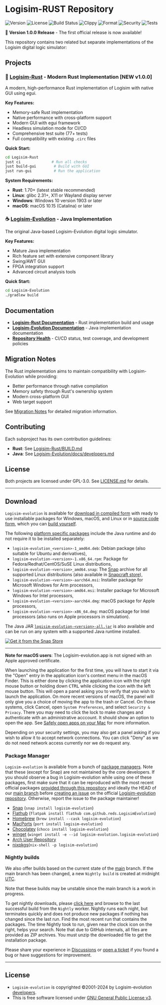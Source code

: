 # Logisim-RUST Repository

![Version](https://img.shields.io/badge/version-1.0.0-blue)
![License](https://img.shields.io/badge/license-GPL--3.0--or--later-green)
![Build Status](https://github.com/crossplatformdev/Logisim-RUST/actions/workflows/rust-build-test.yml/badge.svg)
![Clippy](https://github.com/crossplatformdev/Logisim-RUST/actions/workflows/rust-clippy.yml/badge.svg)
![Format](https://github.com/crossplatformdev/Logisim-RUST/actions/workflows/rust-fmt.yml/badge.svg)
![Security](https://github.com/crossplatformdev/Logisim-RUST/actions/workflows/rust-codeql.yml/badge.svg)
![Tests](https://github.com/crossplatformdev/Logisim-RUST/actions/workflows/comprehensive-test.yml/badge.svg)

🎉 **Version 1.0.0 Release** - The first official release is now available!

This repository contains two related but separate implementations of the Logisim digital logic simulator:

## Projects

### 🦀 [Logisim-Rust](./Logisim-Rust/) - Modern Rust Implementation **[NEW v1.0.0]**

A modern, high-performance Rust implementation of Logisim with native GUI using egui.

**Key Features:**
- Memory-safe Rust implementation
- Native performance with cross-platform support
- Modern GUI with egui framework
- Headless simulation mode for CI/CD
- Comprehensive test suite (77+ tests)
- Full compatibility with existing `.circ` files

**Quick Start:**
```bash
cd Logisim-Rust
just ci              # Run all checks
just build-gui        # Build with GUI
just run-gui          # Run the application
```

**System Requirements:**
- **Rust**: 1.70+ (latest stable recommended)
- **Linux**: glibc 2.31+, X11 or Wayland display server
- **Windows**: Windows 10 version 1903 or later
- **macOS**: macOS 10.15 (Catalina) or later

### ☕ [Logisim-Evolution](./Logisim-Evolution/) - Java Implementation

The original Java-based Logisim-Evolution digital logic simulator.

**Key Features:**
- Mature Java implementation
- Rich feature set with extensive component library
- Swing/AWT GUI
- FPGA integration support
- Advanced circuit analysis tools

**Quick Start:**
```bash
cd Logisim-Evolution  
./gradlew build
```

## Documentation

- **[Logisim-Rust Documentation](./Logisim-Rust/BUILD.md)** - Rust implementation build and usage
- **[Logisim-Evolution Documentation](./Logisim-Evolution/docs/)** - Java implementation documentation
- **[Repository Health](./HEALTH.md)** - CI/CD status, test coverage, and development policies

## Migration Notes

The Rust implementation aims to maintain compatibility with Logisim-Evolution while providing:
- Better performance through native compilation
- Memory safety through Rust's ownership system
- Modern cross-platform GUI
- Web target support

See [Migration Notes](./Logisim-Rust/docs/MIGRATION_NOTES.md) for detailed migration information.

## Contributing

Each subproject has its own contribution guidelines:
- **Rust**: See [Logisim-Rust/BUILD.md](./Logisim-Rust/BUILD.md#contributing)
- **Java**: See [Logisim-Evolution/docs/developers.md](./Logisim-Evolution/docs/developers.md)

## License

Both projects are licensed under GPL-3.0. See [LICENSE.md](./LICENSE.md) for details.

---

## Download ###

`Logisim-evolution` is available for
[download in compiled form](https://github.com/logisim-evolution/logisim-evolution/releases)
with ready to use installable packages for Windows, macOS, and Linux
or in [source code form](https://github.com/logisim-evolution), which you can [build yourself](docs/developers.md).

The following [platform specific packages](https://github.com/logisim-evolution/logisim-evolution/releases)
include the Java runtime and do not require it to be installed separately:

* `logisim-evolution_<version>-1_amd64.deb`: Debian package (also suitable for Ubuntu and derivatives),
* `logisim-evolution-<version>-1.x86_64.rpm`: Package for Fedora/Redhat/CentOS/SuSE Linux distributions,
* `logisim-evolution-<version>_amd64.snap`: The [Snap](https://snapcraft.io/docs) archive for all
  supported Linux distributions (also available in [Snapcraft store](https://snapcraft.io/logisim-evolution)),
* `logisim-evolution-<version>-aarch64.msi`: Installer package for Microsoft Windows for Arm processors,
* `logisim-evolution-<version>-amd64.msi`: Installer package for Microsoft Windows for Intel processors,
* `logisim-evolution-<version>-aarch64.dmg`: macOS package for Apple processors,
* `logisim-evolution-<version>-x86_64.dmg`: macOS package for Intel processors (also runs on Apple processors in simulation).

The Java JAR [`logisim-evolution-<version>-all.jar`](https://github.com/logisim-evolution/logisim-evolution/releases)
is also available and can be run on any system with a supported Java runtime installed.

[![Get it from the Snap Store](https://snapcraft.io/static/images/badges/en/snap-store-black.svg)](https://snapcraft.io/logisim-evolution)

---

**Note for macOS users**:
The Logisim-evolution.app is not signed with an Apple approved certificate.

When launching the application for the first time, you will have to start it via the "Open" entry in the
application icon's context menu in the macOS Finder. This is either done by clicking the application
icon with the right mouse button or holding down <kbd>CTRL</kbd> while clicking the icon with the
left mouse button. This will open a panel asking you to verify that you wish to launch the application.
On more recent versions of macOS, the panel will only give you a choice of moving the app to the trash or Cancel.
On those systems, click Cancel, open `System Preferences`, and select `Security & Privacy`.
There you may need to click the lock to make changes and authenticate with an administrative acccount.
It should show an option to open the app.
See [Safely open apps on your Mac](https://support.apple.com/en-us/HT202491) for more information.

Depending on your security settings, you may also get a panel asking if you wish to allow it to accept
network connections. You can click "Deny" as we do not need network access currently nor we do request any.

### Package Manager ###

`Logisim-evolution` is available from a bunch of [package managers](https://repology.org/project/logisim-evolution/versions).
Note that these (except for Snap) are not maintained by the core developers.
If you should observe a bug in Logisim-evolution while using one of these packages,
first make sure that it can be reproduced with the most recent official packages
[provided through this repository](https://github.com/logisim-evolution/logisim-evolution/releases)
and ideally the HEAD of our [main branch](https://github.com/logisim-evolution/logisim-evolution/tree/main)
before [creating an issue](https://github.com/logisim-evolution/logisim-evolution/issues) on
the official [Logisim-evolution repository](https://github.com/logisim-evolution/logisim-evolution).
Otherwise, report the issue to the package maintainer!

* [Snap](https://snapcraft.io/logisim-evolution) (`snap install logisim-evolution`)
* [Flathub](https://flathub.org/apps/details/com.github.reds.LogisimEvolution) (`flatpak install flathub com.github.reds.LogisimEvolution`)
* [Homebrew](https://formulae.brew.sh/cask/logisim-evolution) (`brew install --cask logisim-evolution`)
* [MacPorts](https://ports.macports.org/port/logisim-evolution/details/) (`port install logisim-evolution`)
* [Chocolatey](https://community.chocolatey.org/packages/logisim-evolution) (`choco install logisim-evolution`)
* [winget](https://winget.run/pkg/logisim-evolution/logisim-evolution) (`winget install -e --id logisim-evolution.logisim-evolution`)
* [Arch User Repository](https://aur.archlinux.org/packages/logisim-evolution)
* [nixpkgs](https://search.nixos.org/packages?channel=24.05&show=logisim-evolution)(`nix-shell -p logisim-evolution`)

### Nightly builds ###

We also offer builds based on the current state of the
[main](https://github.com/logisim-evolution/logisim-evolution/tree/main) branch.
If the main branch has been changed,
a new `Nightly build` is created at midnight [UTC](https://en.wikipedia.org/wiki/Coordinated_Universal_Time).

Note that these builds may be unstable since the main branch is a work in progress.

To get nightly downloads, please
[click here](https://github.com/logisim-evolution/logisim-evolution/actions/workflows/nightly.yml)
and browse to the last successful build from the `Nightly` worker.
Nightly runs each night, but terminates quickly and does not produce new packages if nothing has changed since the last run.
Find the most recent run that contains the packages.
The time Nightly took to run, given near the clock icon on the right, helps your search.
Note that due to GitHub internals, all files are provided as ZIP archives.
You must unzip the downloaded file to get the installation package.

Please share your experience in [Discussions](https://github.com/logisim-evolution/logisim-evolution/discussions)
or [open a ticket](https://github.com/logisim-evolution/logisim-evolution/issues)
if you found a bug or have suggestions for improvement.

---

## License ##

* `Logisim-evolution` is copyrighted ©2001-2024 by Logisim-evolution [developers](docs/credits.md).
* This is free software licensed under [GNU General Public License v3](https://www.gnu.org/licenses/gpl-3.0.en.html).
